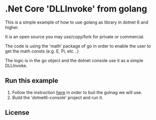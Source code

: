 # .Net Core 'DLLInvoke' from golang

This is a simple example of how to use golang as library in dotnet 6 and higher.

It is an open source you may use/copy/fork for private or commercial.

The code is using the 'math' package of go in order to enable the user to get the math consts (e.g. E, Pi, etc ..)

The logic is in the go object and the dotnet console use it as a simple DLLInvoke.

## Run this example

1. Follow the instruction [here](https://github.com/impossiblesoftware-ai/dotnet6-dllimport-from-golang/blob/master/go-module/README.md#go-module) in order to buil the golnag we will use.
2. Build the 'dotnet6-console' project and run it.

## License
